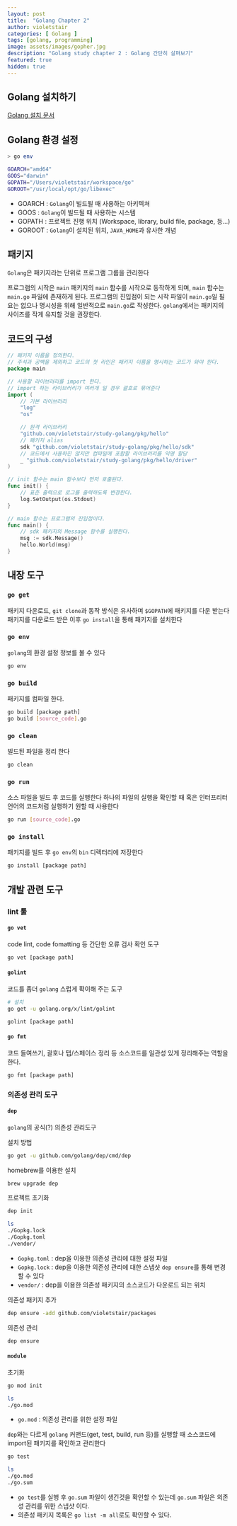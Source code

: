 ```yaml
---
layout: post
title:  "Golang Chapter 2"
author: violetstair
categories: [ Golang ]
tags: [golang, programming]
image: assets/images/gopher.jpg
description: "Golang study chapter 2 : Golang 간단히 살펴보기"
featured: true
hidden: true
---
```


## Golang 설치하기

[Golang 설치 문서](https://golang.org/doc/install)

## Golang 환경 설정

```bash
> go env

GOARCH="amd64"
GOOS="darwin"
GOPATH="/Users/violetstair/workspace/go"
GOROOT="/usr/local/opt/go/libexec"
```

* GOARCH : `Golang`이 빌드될 때 사용하는 아키텍쳐
* GOOS : `Golang`이 빌드될 때 사용하는 시스템
* GOPATH : 프로젝트 진행 위치 (Workspace, library, build file, package, 등...)
* GOROOT : `Golang`이 설치된 위치, `JAVA_HOME`과 유사한 개념

## 패키지

`Golang`은 패키지라는 단위로 프로그램 그룹을 관리한다

프로그램의 시작은 `main` 패키지의 `main` 함수를 시작으로 동작하게 되며, `main` 함수는 `main.go` 파일에 존재하게 된다.
프로그램의 진입점이 되는 시작 파일이 `main.go`일 필요는 없으나 명시성을 위해 일반적으로 `main.go`로 작성한다.
`golang`에서는 패키지의 사이즈를 작게 유지할 것을 권장한다.

## 코드의 구성

```go
// 패키지 이름을 정의한다.
// 주석과 공백을 제외하고 코드의 첫 라인은 패키지 이름을 명시하는 코드가 와야 한다.
package main

// 사용할 라이브러리를 import 한다.
// import 하는 라이브러리가 여러개 일 경우 괄호로 묶어준다
import (
    // 기본 라이브러리
    "log"
    "os"

    // 원격 라이브러리
    "github.com/violetstair/study-golang/pkg/hello"
    // 패키지 alias
    sdk "github.com/violetstair/study-golang/pkg/hello/sdk"
    // 코드에서 사용하진 않지만 컴파일에 포함할 라이브러리를 익명 할당
    _ "github.com/violetstair/study-golang/pkg/hello/driver"
)

// init 함수는 main 함수보다 먼저 호출된다.
func init() {
    // 표준 출력으로 로그를 출력하도록 변경한다.
    log.SetOutput(os.Stdout)
}

// main 함수는 프로그램의 진입점이다.
func main() {
    // sdk 패키지의 Message 함수를 실행한다.
    msg := sdk.Message()
    hello.World(msg)
}
```

## 내장 도구

### `go get`

패키지 다운로드, `git clone`과 동작 방식은 유사하며 `$GOPATH`에 패키지를 다운 받는다
패키지를 다운로드 받은 이후 `go install`을 통해 패키지를 설치한다

### `go env`

`golang`의 환경 설정 정보를 볼 수 있다

```bash
go env
```

### `go build`

패키지를 컴파일 한다.

```bash
go build [package path]
go build [source_code].go
```

### `go clean`

빌드된 파일을 정리 한다

```bash
go clean
```

### `go run`

소스 파일을 빌드 후 코드를 실행한다
하나의 파일의 실행을 확인할 때 혹은 인터프리터언어의 코드처럼 실행하기 원할 때 사용한다

```bash
go run [source_code].go
```

### `go install`

패키지를 빌드 후 `go env`의 `bin` 디렉터리에 저장한다

```bash
go install [package path]
```

## 개발 관련 도구

### lint 툴

#### `go vet`

code lint, code fomatting 등 간단한 오류 검사 확인 도구

```bash
go vet [package path]
```

#### `golint`

코드를 좀더 `golang` 스럽게 확이해 주는 도구

```bash
# 설치
go get -u golang.org/x/lint/golint

golint [package path]
```

#### `go fmt`

코드 들여쓰기, 괄호나 탭/스페이스 정리 등 소스코드를 일관성 있게 정리해주는 역할을 한다.

```bash
go fmt [package path]
```

### 의존성 관리 도구

#### `dep`

`golang`의 공식(?) 의존성 관리도구

설치 방법

```bash
go get -u github.com/golang/dep/cmd/dep
```

homebrew를 이용한 설치

```bash
brew upgrade dep
```

프로젝트 초기화

```bash
dep init

ls
./Gopkg.lock
./Gopkg.toml
./vendor/
```

* `Gopkg.toml` : dep을 이용한 의존성 관리에 대한 설정 파일
* `Gopkg.lock` : dep을 이용한 의존성 관리에 대한 스냅샷 `dep ensure`를 통해 변경할 수 있다
* `vendor/` : dep을 이용한 의존성 패키지의 소스코드가 다운로드 되는 위치

의존성 패키지 추가

```bash
dep ensure -add github.com/violetstair/packages
```

의존성 관리

```bash
dep ensure
```

#### `module`

초기화

```bash
go mod init

ls
./go.mod
```

* `go.mod` : 의존성 관리를 위한 설정 파일

`dep`와는 다르게 `golang` 커맨드(get, test, build, run 등)를 실행할 때 소스코드에 import된 패키지를 확인하고 관리한다

```bash
go test

ls
./go.mod
./go.sum
```

* `go test`를 실행 후 `go.sum` 파일이 생긴것을 확인할 수 있는데 `go.sum` 파일은 의존성 관리를 위한 스냅샷 이다.
* 의존성 패키지 목록은 `go list -m all`로도 확인할 수 있다.

